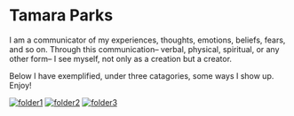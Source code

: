 # Tamara Parks 

I am a communicator of my experiences, thoughts, emotions, beliefs, fears, and 
so on. Through this communication– verbal, physical, 
spiritual, or any other form– I see myself, not only as 
a creation but a creator.

Below I have exemplified, under three catagories, some ways I show up. Enjoy!

[![folder1](https://i0.wp.com/whateverbrightthings.com/wp-content/uploads/2019/01/Peach-Folder-Icon.png?fit=250%2C250&ssl=1)](peachFolder.md) 
[![folder2](https://cdn.icon-icons.com/icons2/1379/PNG/512/folderteal_93194.png)](tealFolder.md) 
[![folder3](https://www.pngitem.com/pimgs/m/118-1189137_folder-png-open-yellow-folder-icon-png-transparent.png)](yellowFolder.md)

